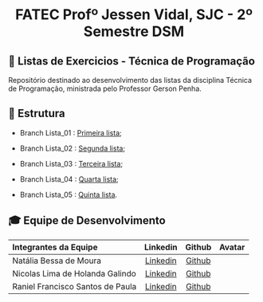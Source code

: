 <p align="center">
<h1 align="center"> FATEC Profº Jessen Vidal, SJC - 2º Semestre DSM </h1>

<h2> 📑 Listas de Exercicios - Técnica de Programação  </h2>
  Repositório destinado ao desenvolvimento das listas da disciplina Técnica de Programação, ministrada pelo Professor Gerson Penha.


<h2> 📑 Estrutura  </h2>

 - Branch Lista_01 : [Primeira lista](https://github.com/Raniel-Santos/Listas-de-Ex.-Tecnicas-de-Programacao-/tree/Lista_01); <br>
 
 - Branch Lista_02 : [Segunda lista](https://github.com/Raniel-Santos/Listas-de-Ex.-Tecnicas-de-Programacao-/tree/Lista_02); <br>
 
 - Branch Lista_03 : [Terceira lista](https://github.com/Raniel-Santos/Listas-de-Ex.-Tecnicas-de-Programacao-/tree/Lista_03); <br>
 
 - Branch Lista_04 : [Quarta lista](https://github.com/Raniel-Santos/Listas-de-Ex.-Tecnicas-de-Programacao-/tree/Lista_04); <br>
 
 - Branch Lista_05 : [Quinta lista](https://github.com/Raniel-Santos/Listas-de-Ex.-Tecnicas-de-Programacao-/tree/Lista_05). <br>


<div id='equipe'>
<h2> 🎓 Equipe de Desenvolvimento </h2>

|Integrantes da Equipe|Linkedin|Github|Avatar|
|:---------|:-------:|:------:|:------:|
|Natália Bessa de Moura|[Linkedin](https://www.linkedin.com/in/natalia-bessa-59b671220/) | [Github](https://github.com/lirabessa)|
|Nicolas Lima de Holanda Galindo|[Linkedin](https://www.linkedin.com/in/nicolas-lima-2a75a3220/) | [Github](https://github.com/Nicolas734)|
|Raniel Francisco Santos de Paula|[Linkedin](https://www.linkedin.com/in/raniel-santos-204878222/)| [Github](https://github.com/Raniel-Santos)|
  
